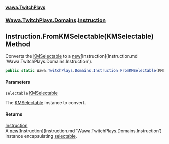 #### [wawa.TwitchPlays](index.md 'index')
### [Wawa.TwitchPlays.Domains](Wawa.TwitchPlays.Domains.md 'Wawa.TwitchPlays.Domains').[Instruction](Instruction.md 'Wawa.TwitchPlays.Domains.Instruction')

## Instruction.FromKMSelectable(KMSelectable) Method

Converts the [KMSelectable](https://docs.microsoft.com/en-us/dotnet/api/KMSelectable 'KMSelectable') to a [new](https://docs.microsoft.com/en-us/dotnet/csharp/language-reference/keywords/new 'https://docs.microsoft.com/en-us/dotnet/csharp/language-reference/keywords/new')[Instruction](Instruction.md 'Wawa.TwitchPlays.Domains.Instruction').

```csharp
public static Wawa.TwitchPlays.Domains.Instruction FromKMSelectable(KMSelectable selectable);
```
#### Parameters

<a name='Wawa.TwitchPlays.Domains.Instruction.FromKMSelectable(KMSelectable).selectable'></a>

`selectable` [KMSelectable](https://docs.microsoft.com/en-us/dotnet/api/KMSelectable 'KMSelectable')

The [KMSelectable](https://docs.microsoft.com/en-us/dotnet/api/KMSelectable 'KMSelectable') instance to convert.

#### Returns
[Instruction](Instruction.md 'Wawa.TwitchPlays.Domains.Instruction')  
A [new](https://docs.microsoft.com/en-us/dotnet/csharp/language-reference/keywords/new 'https://docs.microsoft.com/en-us/dotnet/csharp/language-reference/keywords/new')[Instruction](Instruction.md 'Wawa.TwitchPlays.Domains.Instruction') instance encapsulating [selectable](Instruction.FromKMSelectable.rgS/NM1xFBJvzWh69H0GIw.md#Wawa.TwitchPlays.Domains.Instruction.FromKMSelectable(KMSelectable).selectable 'Wawa.TwitchPlays.Domains.Instruction.FromKMSelectable(KMSelectable).selectable').
